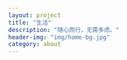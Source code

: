 ```yaml
---
layout: project
title: "生活"
description: "随心而行，无需多虑。"
header-img: "img/home-bg.jpg"
category: about
---
```

